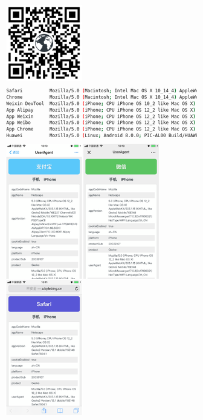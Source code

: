 

<img src="https://github.com/KyleBing/UserAgent/blob/master/img/link_qr.png" width=200)>



```bash
Safari          Mozilla/5.0 (Macintosh; Intel Mac OS X 10_14_4) AppleWebKit/605.1.15 (KHTML, like Gecko) Version/12.1 Safari/605.1.15
Chrome          Mozilla/5.0 (Macintosh; Intel Mac OS X 10_14_4) AppleWebKit/537.36 (KHTML, like Gecko) Chrome/73.0.3683.103 Safari/537.36
Weixin DevTool  Mozilla/5.0 (iPhone; CPU iPhone OS 10_2 like Mac OS X) AppleWebKit/602.3.12 (KHTML, like Gecko) Mobile/14C92 Safari/601.1 wechatdevtools/1.02.1902010 MicroMessenger/6.7.3 Language/zh_CN webview/15559225041276361 webdebugger port/35464
App Alipay      Mozilla/5.0 (iPhone; CPU iPhone OS 12_2 like Mac OS X) AppleWebKit/605.1.15 (KHTML, like Gecko) Mobile/16E227 ChannelId(21) NebulaSDK/1.8.100112 Nebula WK PSDType(1) AlipayDefined(nt:WIFI,ws:375|603|2.0) AliApp(AP/10.1.60.6001) AlipayClient/10.1.60.6001 Alipay Language/zh-Hans
App Weixin      Mozilla/5.0 (iPhone; CPU iPhone OS 12_2 like Mac OS X) AppleWebKit/605.1.15 (KHTML, like Gecko) Mobile/15E148 MicroMessenger/7.0.3(0x17000321) NetType/WIFI Language/zh_CN
App Weibo       Mozilla/5.0 (iPhone; CPU iPhone OS 12_2 like Mac OS X) AppleWebKit/605.1.15 (KHTML, like Gecko) Mobile/15E148 Weibo (iPhone9,1__weibo__9.3.1__iphone__os12.2)
App Chrome      Mozilla/5.0 (iPhone; CPU iPhone OS 12_2 like Mac OS X) AppleWebKit/605.1.15 (KHTML, like Gecko) CriOS/73.0.3683.68 Mobile/15E148 Safari/605.1
Huawei          Mozilla/5.0 (Linux; Android 8.0.0; PIC-AL00 Build/HUAWEIPIC-AL00) AppleWebKit/537.36 (KHTML, like Gecko) Version/4.0 Mobile Safari/537.36
```


<img src="https://github.com/KyleBing/UserAgent/blob/master/img/screenshot_alipay.png" width=200)> <img src="https://github.com/KyleBing/UserAgent/blob/master/img/screenshot_weixin.png" width=200)> <img src="https://github.com/KyleBing/UserAgent/blob/master/img/screenshot_safari.png" width=200)>
